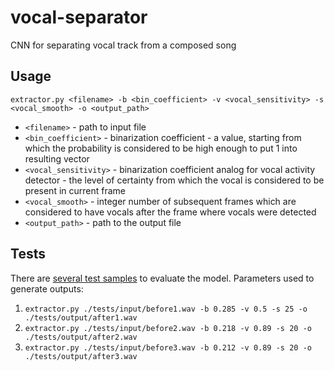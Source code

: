 # vocal-separator
CNN for separating vocal track from a composed song

## Usage

`extractor.py <filename> -b <bin_coefficient> -v <vocal_sensitivity> -s <vocal_smooth> -o <output_path>`

* `<filename>` - path to input file
* `<bin_coefficient>` - binarization coefficient - a value, starting from which the probability is considered to be high enough to put 1 into resulting vector
* `<vocal_sensitivity>` - binarization coefficient analog for vocal activity detector - the level of certainty from which the vocal is considered to be present in current frame
* `<vocal_smooth>` - integer number of subsequent frames which are considered to have vocals after the frame where vocals were detected
* `<output_path>` - path to the output file

## Tests

There are [several test samples](https://github.com/ReQEnoxus/vocal-separator/tree/master/tests) to evaluate the model. Parameters used to generate outputs:
1. `extractor.py ./tests/input/before1.wav -b 0.285 -v 0.5 -s 25 -o ./tests/output/after1.wav`
2. `extractor.py ./tests/input/before2.wav -b 0.218 -v 0.89 -s 20 -o ./tests/output/after2.wav`
3. `extractor.py ./tests/input/before3.wav -b 0.212 -v 0.89 -s 20 -o ./tests/output/after3.wav`
